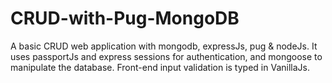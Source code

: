 # CRUD-with-Pug-MongoDB
A basic CRUD web application with mongodb, expressJs, pug &amp; nodeJs. It uses passportJs and express sessions for authentication, and mongoose to manipulate the database. Front-end input validation is typed in VanillaJs.
